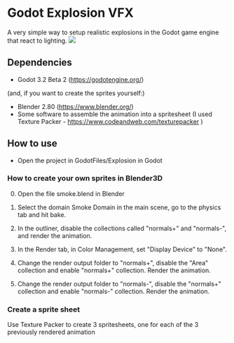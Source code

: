 # Godot Explosion VFX

A very simple way to setup realistic explosions in the Godot game engine that react to lighting.
![](demo.gif)
## Dependencies
- Godot 3.2 Beta 2 (https://godotengine.org/)

(and, if you want to create the sprites yourself:)
- Blender 2.80 (https://www.blender.org/)
- Some software to assemble the animation into a spritesheet (I used Texture Packer - https://www.codeandweb.com/texturepacker )

## How to use
- Open the project in GodotFiles/Explosion in Godot

### How to create your own sprites in Blender3D
0. Open the file smoke.blend in Blender

1. Select the domain Smoke Domain in the main scene, go to the physics tab and hit bake.

2. In the outliner, disable the collections called "normals+" and "normals-", and render the animation.

3. In the Render tab, in Color Management, set "Display Device" to "None". 

3. Change the render output folder to "normals+", disable the "Area" collection and enable "normals+" collection. Render the animation.

5. Change the render output folder to "normals-", disable the "normals+" collection and enable "normals-" collection.  Render the animation.

### Create a sprite sheet
Use Texture Packer to create 3 spritesheets, one for each of the 3 previously rendered animation
